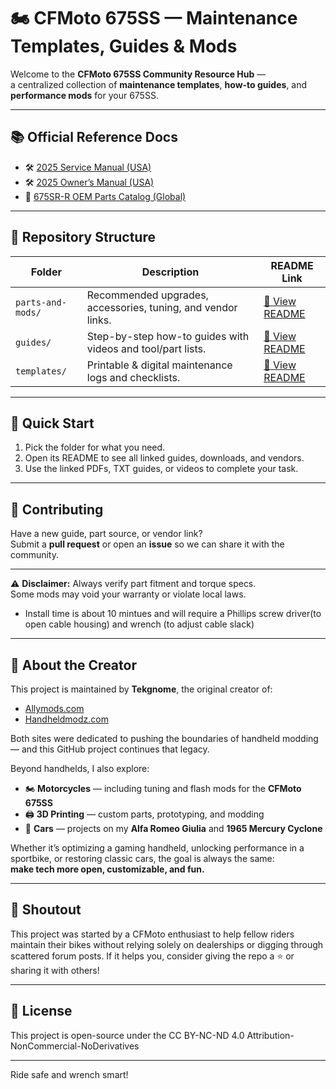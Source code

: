 # 🏍️ CFMoto 675SS — Maintenance Templates, Guides & Mods

Welcome to the **CFMoto 675SS Community Resource Hub** —  
a centralized collection of **maintenance templates**, **how-to guides**, and **performance mods** for your 675SS.

---

## 📚 Official Reference Docs

- 🛠️ [2025 Service Manual (USA)](https://www.cfmotousa.com/assets/cfmoto/images/service_manuals/my25-mcy-sm-cover-front-web_675ss.pdf)  
- 🛠️ [2025 Owner’s Manual (USA)](https://www.cfmotousa.com/assets/cfmoto/images/owners_manuals/2025-cfmoto-675ss-om-usa-20250106-web.pdf)  
- 🧩 [675SR-R OEM Parts Catalog (Global)](https://www.cfmotomalaysia.com.my/Source/Spare_Part/parts_catalog/675SR-R%20(U24052025)_NP.PDF)  

---

## 📂 Repository Structure

| Folder | Description | README Link |
|--------|-------------|-------------|
| `parts-and-mods/` | Recommended upgrades, accessories, tuning, and vendor links. | [📄 View README](./Parts-%26-Modifications/readme.md) |
| `guides/` | Step-by-step how-to guides with videos and tool/part lists. | [📄 View README](./guides/readme.md) |
| `templates/` | Printable & digital maintenance logs and checklists. | [📄 View README](./templates/readme.md) |

---

## 🚀 Quick Start

1. Pick the folder for what you need.
2. Open its README to see all linked guides, downloads, and vendors.
3. Use the linked PDFs, TXT guides, or videos to complete your task.

---

## 📣 Contributing

Have a new guide, part source, or vendor link?  
Submit a **pull request** or open an **issue** so we can share it with the community.

---

⚠️ **Disclaimer:** Always verify part fitment and torque specs.  
Some mods may void your warranty or violate local laws.
- Install time is about 10 mintues and will require a Phillips screw driver(to open cable housing) and wrench (to adjust cable slack)

---

## 👤 About the Creator
This project is maintained by **Tekgnome**, the original creator of:  
- [Allymods.com](https://wayback.archive.org/web/*/allymods.com)  
- [Handheldmodz.com](https://wayback.archive.org/web/*/handheldmodz.com)  

Both sites were dedicated to pushing the boundaries of handheld modding — and this GitHub project continues that legacy.  

Beyond handhelds, I also explore:  
- 🏍️ **Motorcycles** — including tuning and flash mods for the **CFMoto 675SS**  
- 🖨️ **3D Printing** — custom parts, prototyping, and modding  
- 🚗 **Cars** — projects on my **Alfa Romeo Giulia** and **1965 Mercury Cyclone**  

Whether it’s optimizing a gaming handheld, unlocking performance in a sportbike, or restoring classic cars, the goal is always the same:  
**make tech more open, customizable, and fun.**  

---

## 📣 Shoutout

This project was started by a CFMoto enthusiast to help fellow riders maintain their bikes without relying solely on dealerships or digging through scattered forum posts. If it helps you, consider giving the repo a ⭐️ or sharing it with others!

---

## 📄 License

This project is open-source under the CC BY-NC-ND 4.0 Attribution-NonCommercial-NoDerivatives

---

Ride safe and wrench smart!  
